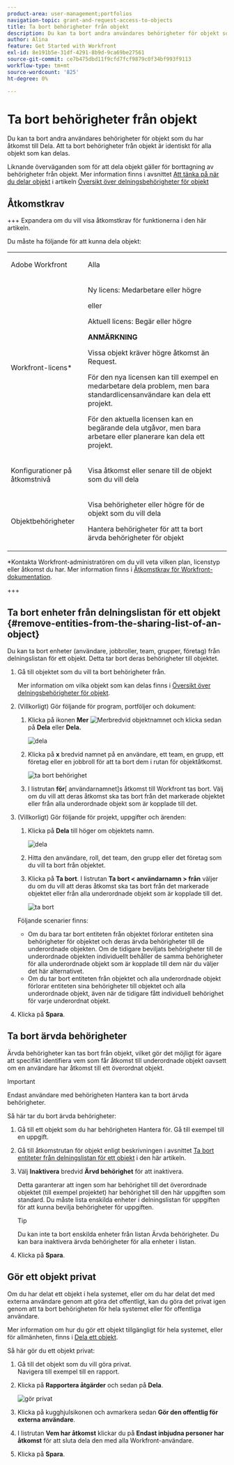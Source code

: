 ```yaml
---
product-area: user-management;portfolios
navigation-topic: grant-and-request-access-to-objects
title: Ta bort behörigheter från objekt
description: Du kan ta bort andra användares behörigheter för objekt som du har åtkomst till Dela. Att ta bort behörigheter från objekt är identiskt för alla objekt som kan delas.
author: Alina
feature: Get Started with Workfront
exl-id: 8e191b5e-31df-4291-8b9d-9ca69be27561
source-git-commit: ce7b475dbd11f9cfd7fcf9879c0f34bf993f9113
workflow-type: tm+mt
source-wordcount: '825'
ht-degree: 0%

---
```


# Ta bort behörigheter från objekt

<!--Audited: 01/2024-->

Du kan ta bort andra användares behörigheter för objekt som du har åtkomst till Dela. Att ta bort behörigheter från objekt är identiskt för alla objekt som kan delas.

Liknande överväganden som för att dela objekt gäller för borttagning av behörigheter från objekt. Mer information finns i avsnittet [Att tänka på när du delar objekt](../../workfront-basics/grant-and-request-access-to-objects/sharing-permissions-on-objects-overview.md#consider) i artikeln [Översikt över delningsbehörigheter för objekt](../../workfront-basics/grant-and-request-access-to-objects/sharing-permissions-on-objects-overview.md)

## Åtkomstkrav

+++ Expandera om du vill visa åtkomstkrav för funktionerna i den här artikeln.


Du måste ha följande för att kunna dela objekt:

<table style="table-layout:auto"> 
 <col> 
 <col> 
 <tbody> 
  <tr> 
   <td role="rowheader">Adobe Workfront</td> 
   <td> <p>Alla </p> </td> 
  </tr> 
  <tr> 
   <td role="rowheader">Workfront-licens*</td> 
   <td> <p>Ny licens: Medarbetare eller högre</p>
   eller  
   <p>Aktuell licens: Begär eller högre</p>
   <p><b>ANMÄRKNING</b></p>

<p>Vissa objekt kräver högre åtkomst än Request. </p>

<p>För den nya licensen kan till exempel en medarbetare dela problem, men bara standardlicensanvändare kan dela ett projekt.</p>

<p>För den aktuella licensen kan en begärande dela utgåvor, men bara arbetare eller planerare kan dela ett projekt.</p> 
   </td> 
  </tr> 
  <tr> 
   <td role="rowheader">Konfigurationer på åtkomstnivå</td> 
   <td> <p>Visa åtkomst eller senare till de objekt som du vill dela</p> </td> 
  </tr> 
  <tr> 
   <td role="rowheader">Objektbehörigheter</td> 
   <td> <p>Visa behörigheter eller högre för de objekt som du vill dela</p> <p>Hantera behörigheter för att ta bort ärvda behörigheter för objekt</p>  </td> 
  </tr> 
 </tbody> 
</table>

*Kontakta Workfront-administratören om du vill veta vilken plan, licenstyp eller åtkomst du har. Mer information finns i [Åtkomstkrav för Workfront-dokumentation](/help/quicksilver/administration-and-setup/add-users/access-levels-and-object-permissions/access-level-requirements-in-documentation.md).

+++

## Ta bort enheter från delningslistan för ett objekt {#remove-entities-from-the-sharing-list-of-an-object}

Du kan ta bort enheter (användare, jobbroller, team, grupper, företag) från delningslistan för ett objekt. Detta tar bort deras behörigheter till objektet.

1. Gå till objektet som du vill ta bort behörigheter från.

   Mer information om vilka objekt som kan delas finns i [Översikt över delningsbehörigheter för objekt](../../workfront-basics/grant-and-request-access-to-objects/sharing-permissions-on-objects-overview.md).

1. (Villkorligt) Gör följande för program, portföljer och dokument:

   1. Klicka på ikonen **Mer** ![Mer](assets/more-icon.png)bredvid objektnamnet och klicka sedan på **Dela** eller **Dela.**

      ![dela](assets/share-a-document-350x160.png)

   1. Klicka på **x** bredvid namnet på en användare, ett team, en grupp, ett företag eller en jobbroll för att ta bort dem i rutan för objektåtkomst.

      ![ta bort behörighet](assets/remove-permissions-on-portfolio.png)

   1. I listrutan **för**&#x200B;[ användarnamnet]s åtkomst till Workfront tas bort. Välj om du vill att deras åtkomst ska tas bort från det markerade objektet eller från alla underordnade objekt som är kopplade till det.

1. (Villkorligt) Gör följande för projekt, uppgifter och ärenden:

   1. Klicka på **Dela** till höger om objektets namn.

      ![dela](assets/new-share-button.png)
   1. Hitta den användare, roll, det team, den grupp eller det företag som du vill ta bort från objektet.
   1. Klicka på **Ta bort**.
I listrutan **Ta bort &lt; användarnamn > från** väljer du om du vill att deras åtkomst ska tas bort från det markerade objektet eller från alla underordnade objekt som är kopplade till det.

      ![ta bort](assets/remove-permissions-on-project-nwe-350x479.png)

   Följande scenarier finns:

   * Om du bara tar bort entiteten från objektet förlorar entiteten sina behörigheter för objektet och deras ärvda behörigheter till de underordnade objekten. Om de tidigare beviljats behörigheter till de underordnade objekten individuellt behåller de samma behörigheter för alla underordnade objekt som är kopplade till dem när du väljer det här alternativet.
   * Om du tar bort entiteten från objektet och alla underordnade objekt förlorar entiteten sina behörigheter till objektet och alla underordnade objekt, även när de tidigare fått individuell behörighet för varje underordnat objekt.

1. Klicka på **Spara**.

<!--
## Remove permissions from several objects in bulk

You can remove entities (users, job roles, teams, groups, companies) from several objects at a time when you bulk select them in a list.

>[!NOTE]
>
>You cannot view what access entities have for all the objects selected when you select them in bulk. You must know which entity you want to remove from the sharing of the objects selected before removing their permissions.

1. Go to the list of objects that you want to share.

   For information about which objects can be shared, see [Overview of sharing permissions on objects](../../workfront-basics/grant-and-request-access-to-objects/sharing-permissions-on-objects-overview.md).

1. Select several objects in the list, then click the **Share** icon ![share icon](assets/share-icon.png)at the top of the list. 
1. Type the name of the user, role, team, group, or company for which you want to remove the access in the **Edit `<Object Name>` access to** field. 
1. From the access drop-down menu, select **No Access**.

   ![remove in bulk](assets/no-access-option-removing-permissions-bulk-tasks-nwe-350x166.png)

1. In the `<User Name>`'s Workfront access will be removed from this drop-down menu, select whether you want their access to be removed just from the objects that you have selected, or from all other children objects associated with it.  
   The following scenarios exist:

   * If you remove the entity only from the object, that entity loses their permissions on the object, and their inherited permissions to the children objects. If they were previously granted permissions to the children items individually, they retain the same permissions on all children objects associated with it when you select this option.&nbsp;
   * If you remove the entity from the object and all the children objects, that entity loses their permissions to the object as well as all children objects, even when they were previously given individual permission on each child object.

   **Example:** Select whether to remove permissions to just the tasks you selected in a list, or to the issues and documents attached to the tasks as well.

   ![access](assets/remove-permissions-bulk-drop-down-for-attached-objects-nwe-350x96.png)

1. (Optional) To change permissions in bulk for several objects, select another level of sharing for the selected entity.

   For example, if they have Manage permissions, select Contribute or View instead. 

1. Click **Save**.

-->

## Ta bort ärvda behörigheter

Ärvda behörigheter kan tas bort från objekt, vilket gör det möjligt för ägare att specifikt identifiera vem som får åtkomst till underordnade objekt oavsett om en användare har åtkomst till ett överordnat objekt.

>[!IMPORTANT]
>
>Endast användare med behörigheten Hantera kan ta bort ärvda behörigheter.

Så här tar du bort ärvda behörigheter:

1. Gå till ett objekt som du har behörigheten Hantera för. Gå till exempel till en uppgift.
1. Gå till åtkomstrutan för objekt enligt beskrivningen i avsnittet [Ta bort entiteter från delningslistan för ett objekt](#remove-entities-from-the-sharing-list-of-an-object) i den här artikeln.
1. Välj **Inaktivera** bredvid **Ärvd behörighet** för att inaktivera.

   Detta garanterar att ingen som har behörighet till det överordnade objektet (till exempel projektet) har behörighet till den här uppgiften som standard. Du måste lista enskilda enheter i delningslistan för uppgiften för att kunna bevilja behörigheter för uppgiften.

   >[!TIP]
   >
   >Du kan inte ta bort enskilda enheter från listan Ärvda behörigheter. Du kan bara inaktivera ärvda behörigheter för alla enheter i listan.

1. Klicka på **Spara**. 

## Gör ett objekt privat

Om du har delat ett objekt i hela systemet, eller om du har delat det med externa användare genom att göra det offentligt, kan du göra det privat igen genom att ta bort behörigheten för hela systemet eller för offentliga användare. 

Mer information om hur du gör ett objekt tillgängligt för hela systemet, eller för allmänheten, finns i [Dela ett objekt](../../workfront-basics/grant-and-request-access-to-objects/share-an-object.md).

Så här gör du ett objekt privat:

1. Gå till det objekt som du vill göra privat.\
   Navigera till exempel till en rapport.
1. Klicka på **Rapportera åtgärder** och sedan på **Dela**.

   ![gör privat](assets/report-permissions-make-private-nwe-350x477.png)

1. Klicka på kugghjulsikonen och avmarkera sedan **Gör den offentlig för externa användare**.
1. I listrutan **Vem har åtkomst** klickar du på **Endast inbjudna personer har åtkomst** för att sluta dela den med alla Workfront-användare.
1. Klicka på **Spara**.
